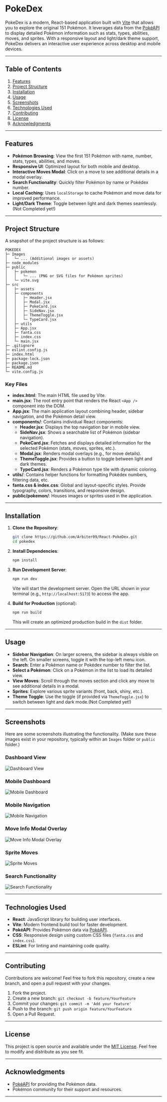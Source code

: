 # PokeDex

PokeDex is a modern, React-based application built with [Vite](https://vitejs.dev/) that allows you to explore the original 151 Pokémon. It leverages data from the [PokéAPI](https://pokeapi.co/) to display detailed Pokémon information such as stats, types, abilities, moves, and sprites. With a responsive layout and light/dark theme support, PokeDex delivers an interactive user experience across desktop and mobile devices.

---

## Table of Contents

1. [Features](#features)
2. [Project Structure](#project-structure)
3. [Installation](#installation)
4. [Usage](#usage)
5. [Screenshots](#screenshots)
6. [Technologies Used](#technologies-used)
7. [Contributing](#contributing)
8. [License](#license)
9. [Acknowledgments](#acknowledgments)

---

## Features

- **Pokémon Browsing**: View the first 151 Pokémon with name, number, stats, types, abilities, and moves.
- **Responsive UI**: Optimized layout for both mobile and desktop.
- **Interactive Moves Modal**: Click on a move to see additional details in a modal overlay.
- **Search Functionality**: Quickly filter Pokémon by name or Pokédex number.
- **Local Caching**: Uses `localStorage` to cache Pokémon and move data for improved performance.
- **Light/Dark Theme**: Toggle between light and dark themes seamlessly.(Not Completed yet!)

---

## Project Structure

A snapshot of the project structure is as follows:

```
POKEDEX
├─ Images
│   └─ ... (Additional images or assets)
├─ node_modules
├─ public
│   ├─ pokemon
│   │   └─ ... (PNG or SVG files for Pokémon sprites)
│   └─ vite.svg
├─ src
│   ├─ assets
│   ├─ components
│   │   ├─ Header.jsx
│   │   ├─ Modal.jsx
│   │   ├─ PokeCard.jsx
│   │   ├─ SideNav.jsx
│   │   ├─ ThemeToggle.jsx
│   │   └─ TypeCard.jsx
│   ├─ utils
│   ├─ App.jsx
│   ├─ fanta.css
│   ├─ index.css
│   └─ main.jsx
├─ .gitignore
├─ eslint.config.js
├─ index.html
├─ package-lock.json
├─ package.json
├─ README.md
└─ vite.config.js
```

### Key Files

- **index.html**: The main HTML file used by Vite.
- **main.jsx**: The root entry point that renders the React `<App />` component into the DOM.
- **App.jsx**: The main application layout combining header, sidebar navigation, and the Pokémon detail view.
- **components/**: Contains individual React components:
  - **Header.jsx**: Displays the top navigation bar in mobile view.
  - **SideNav.jsx**: Shows a searchable list of Pokémon (sidebar navigation).
  - **PokeCard.jsx**: Fetches and displays detailed information for the selected Pokémon (stats, moves, sprites, etc.).
  - **Modal.jsx**: Renders modal overlays (e.g., for move details).
  - **ThemeToggle.jsx**: Provides a button to toggle between light and dark themes.
  - **TypeCard.jsx**: Renders a Pokémon type tile with dynamic coloring.
- **utils/**: Contains helper functions for formatting Pokédex numbers, filtering data, etc.
- **fanta.css & index.css**: Global and layout-specific styles. Provide typography, colors, transitions, and responsive design.
- **public/pokemon/**: Houses images or sprites used in the application.

---

## Installation

1. **Clone the Repository**:

   ```bash
   git clone https://github.com/Arbiter09/React-PokeDex.git
   cd pokedex
   ```

2. **Install Dependencies**:

   ```bash
   npm install
   ```

3. **Run Development Server**:

   ```bash
   npm run dev
   ```

   Vite will start the development server. Open the URL shown in your terminal (e.g., `http://localhost:5173`) to access the app.

4. **Build for Production** (optional):

   ```bash
   npm run build
   ```

   This will create an optimized production build in the `dist` folder.

---

## Usage

- **Sidebar Navigation**: On larger screens, the sidebar is always visible on the left. On smaller screens, toggle it with the top-left menu icon.
- **Search**: Enter a Pokémon name or Pokédex number to filter the list.
- **Select a Pokémon**: Click on a Pokémon in the list to load its detailed view.
- **View Moves**: Scroll through the moves section and click any move to see additional details in a modal.
- **Sprites**: Explore various sprite variants (front, back, shiny, etc.).
- **Theme Toggle**: Use the toggle (if provided via `ThemeToggle.jsx`) to switch between light and dark mode.(Not Completed yet!)

---

## Screenshots

Here are some screenshots illustrating the functionality. (Make sure these images exist in your repository, typically within an `Images` folder or `public` folder.)

### Dashboard View

![Dashboard View](./Images/DashBoard.png)

### Mobile Dashboard

![Mobile Dashboard](./Images/Mobile_Dashboard.png)

### Mobile Navigation

![Mobile Navigation](./Images/Mobile_Nav.png)

### Move Info Modal Overlay

![Move Info Modal Overlay](./Images/Move_Info_Modal_Overlay.png)

### Sprite Moves

![Sprite Moves](./Images/Sprite_Moves.png)

### Search Functionality

![Search Functionality](./Images/Search_Functionality.png)


---

## Technologies Used

- **React**: JavaScript library for building user interfaces.
- **Vite**: Modern frontend build tool for faster development.
- **PokéAPI**: Provides Pokémon data via [PokéAPI](https://pokeapi.co/).
- **CSS**: Responsive design using custom CSS files (`fanta.css` and `index.css`).
- **ESLint**: For linting and maintaining code quality.

---

## Contributing

Contributions are welcome! Feel free to fork this repository, create a new branch, and open a pull request with your changes.

1. Fork the project.
2. Create a new branch: `git checkout -b feature/YourFeature`
3. Commit your changes: `git commit -m 'Add your feature'`
4. Push to the branch: `git push origin feature/YourFeature`
5. Open a Pull Request.

---

## License

This project is open source and available under the [MIT License](LICENSE). Feel free to modify and distribute as you see fit.

---

## Acknowledgments

- [PokéAPI](https://pokeapi.co/) for providing the Pokémon data.
- Pokémon community for their support and resources.
---


